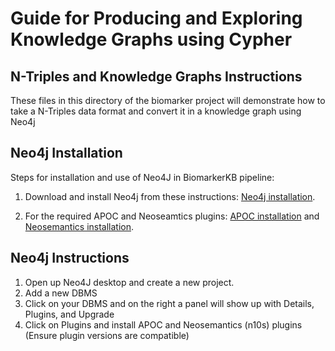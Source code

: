 # Guide for Producing and Exploring Knowledge Graphs using Cypher
## N-Triples and Knowledge Graphs Instructions
These files in this directory of the biomarker project will demonstrate how to take a N-Triples data format and convert it in a knowledge graph using Neo4j
## Neo4j Installation
Steps for installation and use of Neo4J in BiomarkerKB pipeline:

1. Download and install Neo4j from these instructions: [Neo4j installation](https://neo4j.com/docs/desktop-manual/current/installation/download-installation).

2. For the required APOC and Neoseamtics plugins: [APOC installation](https://neo4j.com/labs/apoc/4.1/installation/) and [Neosemantics installation](https://neo4j.com/labs/neosemantics/installation/).

## Neo4j Instructions
1. Open up Neo4J desktop and create a new project.
2. Add a new DBMS
3. Click on your DBMS and on the right a panel will show up with Details, Plugins, and Upgrade
4. Click on Plugins and install APOC and Neosemantics (n10s) plugins (Ensure plugin versions are compatible)
